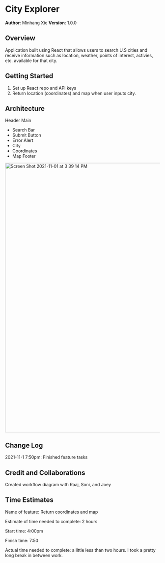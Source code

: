 # City Explorer

**Author**: Minhang Xie
**Version**: 1.0.0

## Overview
Application built using React that allows users to search U.S cities and receive information such as location, weather, points of interest, activies, etc. available for that city. 

## Getting Started
1. Set up React repo and API keys
2. Return location (coordinates) and map when user inputs city.

## Architecture
Header
Main
  * Search Bar
  * Submit Button
  * Error Alert
  * City
  * Coordinates
  * Map
Footer

<img width="875" alt="Screen Shot 2021-11-01 at 3 39 14 PM" src="https://user-images.githubusercontent.com/89370759/139779881-7935aa2e-89ec-4a91-a2b5-eb1489a6e99e.png">

## Change Log
2021-11-1 7:50pm: Finished feature tasks

## Credit and Collaborations
Created workflow diagram with Raaj, Soni, and Joey

## Time Estimates 
Name of feature: Return coordinates and map

Estimate of time needed to complete: 2 hours

Start time: 4:00pm

Finish time: 7:50

Actual time needed to complete: a little less than two hours. I took a pretty long break in between work.
